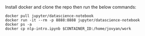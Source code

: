 Install docker and clone the repo then run the below commands:
```
docker pull jupyter/datascience-notebook
docker run -it --rm -p 8888:8888 jupyter/datascience-notebook
docker ps -a
docker cp nlp-intro.ipynb $CONTAINER_ID:/home/jovyan/work
```
